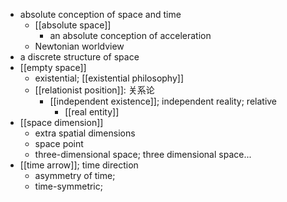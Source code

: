 - absolute conception of space and time
    - [[absolute space]]
        - an absolute conception of acceleration
    - Newtonian worldview
- a discrete structure of space
- [[empty space]]
    - existential; [[existential philosophy]]
    - [[relationist position]]: 关系论
        - [[independent existence]]; independent reality; relative
            - [[real entity]]
- [[space dimension]]
    - extra spatial dimensions
    - space point
    - three-dimensional space; three dimensional space...
- [[time arrow]]; time direction
    - asymmetry of time;
    - time-symmetric;
